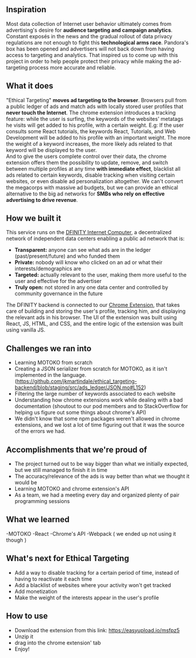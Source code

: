## Inspiration
Most data collection of Internet user behavior ultimately comes from advertising's desire for **audience targeting and campaign analytics**. Constant exposés in the news and the gradual rollout of data privacy regulations are not enough to fight this **technological arms race**. Pandora's box has been opened and advertisers will not back down from having access to targeting and analytics. That inspired us to come up with this project in order to help people protect their privacy while making the ad-targeting process more accurate and reliable.

## What it does
"Ethical Targeting"  **moves ad targeting to the browser**. Browsers pull from a public ledger of ads and match ads with locally stored user profiles that **never touch the Internet**. The chrome extension introduces a tracking feature: while the user is surfing, the keywords of the websites' metatags he visits will get added to his profile, with a certain weight. E.g: If the user consults some React tutorials, the keywords React, Tutorials, and Web Development will be added to his profile with an important weight.
The more the weight of a keyword increases, the more likely ads related to that keyword will be displayed to the user.  
And to give the users complete control over their data, the chrome extension offers them the possibility to update, remove, and switch between multiple profiles at any time **with immediate effect**, blacklist all ads related to certain keywords, disable tracking when visiting certain websites, or even disable ad personalization altogether. 
We can't convert the megacorps with massive ad budgets, but we can provide an ethical alternative to the big ad networks for **SMBs who rely on effective advertising to drive revenue**.

## How we built it
This service runs on the [DFINITY Internet Computer](https://dfinity.org/), a decentralized network of independent data centers enabling a public ad network that is:

* **Transparent:** anyone can see what ads are in the ledger (past/present/future) and who funded them  
* **Private:** nobody will know who clicked on an ad or what their interests/demographics are  
* **Targeted:** actually relevant to the user, making them more useful to the user and effective for the advertiser  
* **Truly open:** not stored in any one data center and controlled by community governance in the future

The DFINITY backend is connected to our [Chrome Extension](), that takes care of building and storing the user's profile, tracking him, and displaying the relevant ads in his browser. The UI of the extension was built using React, JS, HTML, and CSS, and the entire logic of the extension was built using vanilla JS.

## Challenges we ran into
- Learning MOTOKO from scratch
- Creating a JSON serializer from scratch for MOTOKO, as it isn't implemented in the language. (https://github.com/jkmartindale/ethical_targeting-backend/blob/staging/src/ads_ledger/JSON.mo#L152)
- Filtering the large number of keywords associated to each website
- Understanding how chrome extensions work while dealing with a bad documentation (shoutout to our pod members and to StackOverflow for helping us figure out some things about chrome's API) 
- We didn't know that some npm packages weren't allowed in chrome extensions, and we lost a lot of time figuring out that it was the source of the errors we had.

## Accomplishments that we're proud of
- The project turned out to be way bigger than what we initially expected, but we still managed to finish it in time
- The accuracy/relevance of the ads is way better than what we thought it would be
- Learning MOTOKO and chrome extension's API
- As a team, we had a meeting every day and organized plenty of pair programming sessions
## What we learned
-MOTOKO
-React
-Chrome's API
-Webpack ( we ended up not using it though )
## What's next for Ethical Targeting
- Add a way to disable tracking for a certain period of time, instead of having to reactivate it each time
- Add a blacklist of websites where your activity won't get tracked
- Add monetization
- Make the weight of the interests appear in the user's profile


## How to use
- Download the extension from this link: https://easyupload.io/msfpz5
- Unzip it
- drag into the chrome extension' tab
- Enjoy!
